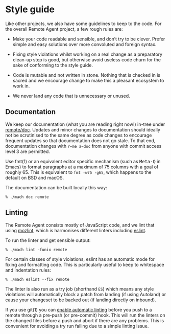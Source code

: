 Style guide
===========

Like other projects, we also have some guidelines to keep to the code.
For the overall Remote Agent project, a few rough rules are:

  * Make your code readable and sensible, and don’t try to be
    clever.  Prefer simple and easy solutions over more convoluted
    and foreign syntax.

  * Fixing style violations whilst working on a real change as a
    preparatory clean-up step is good, but otherwise avoid useless
    code churn for the sake of conforming to the style guide.

  * Code is mutable and not written in stone.  Nothing that
    is checked in is sacred and we encourage change to make
    this a pleasant ecosystem to work in.

  * We never land any code that is unnecessary or unused.


Documentation
-------------

We keep our documentation (what you are reading right now!) in-tree
under [remote/doc].  Updates and minor changes to documentation should
ideally not be scrutinised to the same degree as code changes to
encourage frequent updates so that documentation does not go stale.
To that end, documentation changes with `r=me a=doc` from anyone
with commit access level 3 are permitted.

Use fmt(1) or an equivalent editor specific mechanism (such as
<kbd>Meta-Q</kbd> in Emacs) to format paragraphs at a maximum of
75 columns with a goal of roughly 65.  This is equivalent to `fmt
-w75 -g65`, which happens to the default on BSD and macOS.

The documentation can be built locally this way:

	% ./mach doc remote

[remote/doc]: https://searchfox.org/mozilla-central/source/remote/doc


Linting
-------

The Remote Agent consists mostly of JavaScript code, and we lint that
using [mozlint], which is harmonises different linters including [eslint].

To run the linter and get sensible output:

	% ./mach lint -funix remote

For certain classes of style violations, eslint has an automatic
mode for fixing and formatting code.  This is particularly useful
to keep to whitespace and indentation rules:

	% ./mach eslint --fix remote

The linter is also run as a try job (shorthand `ES`) which means
any style violations will automatically block a patch from landing
(if using Autoland) or cause your changeset to be backed out (if
landing directly on inbound).

If you use git(1) you can [enable automatic linting] before
you push to a remote through a pre-push (or pre-commit) hook.
This will run the linters on the changed files before a push and
abort if there are any problems.  This is convenient for avoiding
a try run failing due to a simple linting issue.

[mozlint]: /tools/lint/usage.html
[eslint]: https://eslint.org/
[enable automatic linting]: https://firefox-source-docs.mozilla.org/tools/lint/usage.html#using-a-vcs-hook
